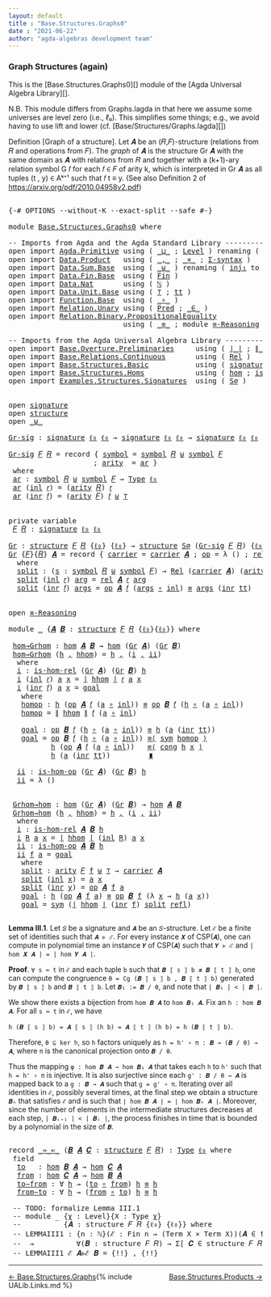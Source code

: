 ```yaml
---
layout: default
title : "Base.Structures.Graphs0"
date : "2021-06-22"
author: "agda-algebras development team"
---
```


### <a id="graph-structures-again">Graph Structures (again)</a>

This is the [Base.Structures.Graphs0][] module of the [Agda Universal Algebra Library][].

N.B. This module differs from Graphs.lagda in that here we assume some universes are level zero (i.e., ℓ₀). This simplifies some things; e.g., we avoid having to use lift and lower (cf. [Base/Structures/Graphs.lagda][])

Definition [Graph of a structure]. Let 𝑨 be an (𝑅,𝐹)-structure (relations from 𝑅 and operations from 𝐹).
The *graph* of 𝑨 is the structure Gr 𝑨 with the same domain as 𝑨 with relations from 𝑅 and together with a (k+1)-ary relation symbol G 𝑓 for each 𝑓 ∈ 𝐹 of arity k, which is interpreted in Gr 𝑨 as all tuples (t , y) ∈ Aᵏ⁺¹ such that 𝑓 t ≡ y. (See also Definition 2 of https://arxiv.org/pdf/2010.04958v2.pdf)


<pre class="Agda">

<a id="926" class="Symbol">{-#</a> <a id="930" class="Keyword">OPTIONS</a> <a id="938" class="Pragma">--without-K</a> <a id="950" class="Pragma">--exact-split</a> <a id="964" class="Pragma">--safe</a> <a id="971" class="Symbol">#-}</a>

<a id="976" class="Keyword">module</a> <a id="983" href="Base.Structures.Graphs0.html" class="Module">Base.Structures.Graphs0</a> <a id="1007" class="Keyword">where</a>

<a id="1014" class="Comment">-- Imports from Agda and the Agda Standard Library -------------------------------------------</a>
<a id="1109" class="Keyword">open</a> <a id="1114" class="Keyword">import</a> <a id="1121" href="Agda.Primitive.html" class="Module">Agda.Primitive</a> <a id="1136" class="Keyword">using</a> <a id="1142" class="Symbol">(</a> <a id="1144" href="Agda.Primitive.html#810" class="Primitive Operator">_⊔_</a> <a id="1148" class="Symbol">;</a> <a id="1150" href="Agda.Primitive.html#597" class="Postulate">Level</a> <a id="1156" class="Symbol">)</a> <a id="1158" class="Keyword">renaming</a> <a id="1167" class="Symbol">(</a> <a id="1169" href="Agda.Primitive.html#326" class="Primitive">Set</a> <a id="1173" class="Symbol">to</a> <a id="1176" class="Primitive">Type</a> <a id="1181" class="Symbol">;</a> <a id="1183" href="Agda.Primitive.html#764" class="Primitive">lzero</a> <a id="1189" class="Symbol">to</a> <a id="1192" class="Primitive">ℓ₀</a> <a id="1195" class="Symbol">)</a>
<a id="1197" class="Keyword">open</a> <a id="1202" class="Keyword">import</a> <a id="1209" href="Data.Product.html" class="Module">Data.Product</a>   <a id="1224" class="Keyword">using</a> <a id="1230" class="Symbol">(</a> <a id="1232" href="Agda.Builtin.Sigma.html#236" class="InductiveConstructor Operator">_,_</a> <a id="1236" class="Symbol">;</a> <a id="1238" href="Data.Product.html#1167" class="Function Operator">_×_</a> <a id="1242" class="Symbol">;</a> <a id="1244" href="Data.Product.html#916" class="Function">Σ-syntax</a> <a id="1253" class="Symbol">)</a>
<a id="1255" class="Keyword">open</a> <a id="1260" class="Keyword">import</a> <a id="1267" href="Data.Sum.Base.html" class="Module">Data.Sum.Base</a>  <a id="1282" class="Keyword">using</a> <a id="1288" class="Symbol">(</a> <a id="1290" href="Data.Sum.Base.html#734" class="Datatype Operator">_⊎_</a> <a id="1294" class="Symbol">)</a> <a id="1296" class="Keyword">renaming</a> <a id="1305" class="Symbol">(</a> <a id="1307" href="Data.Sum.Base.html#784" class="InductiveConstructor">inj₁</a> <a id="1312" class="Symbol">to</a> <a id="1315" class="InductiveConstructor">inl</a> <a id="1319" class="Symbol">;</a> <a id="1321" href="Data.Sum.Base.html#809" class="InductiveConstructor">inj₂</a> <a id="1326" class="Symbol">to</a> <a id="1329" class="InductiveConstructor">inr</a> <a id="1333" class="Symbol">)</a>
<a id="1335" class="Keyword">open</a> <a id="1340" class="Keyword">import</a> <a id="1347" href="Data.Fin.Base.html" class="Module">Data.Fin.Base</a>  <a id="1362" class="Keyword">using</a> <a id="1368" class="Symbol">(</a> <a id="1370" href="Data.Fin.Base.html#1126" class="Datatype">Fin</a> <a id="1374" class="Symbol">)</a>
<a id="1376" class="Keyword">open</a> <a id="1381" class="Keyword">import</a> <a id="1388" href="Data.Nat.html" class="Module">Data.Nat</a>       <a id="1403" class="Keyword">using</a> <a id="1409" class="Symbol">(</a> <a id="1411" href="Agda.Builtin.Nat.html#192" class="Datatype">ℕ</a> <a id="1413" class="Symbol">)</a>
<a id="1415" class="Keyword">open</a> <a id="1420" class="Keyword">import</a> <a id="1427" href="Data.Unit.Base.html" class="Module">Data.Unit.Base</a> <a id="1442" class="Keyword">using</a> <a id="1448" class="Symbol">(</a> <a id="1450" href="Agda.Builtin.Unit.html#164" class="Record">⊤</a> <a id="1452" class="Symbol">;</a> <a id="1454" href="Agda.Builtin.Unit.html#201" class="InductiveConstructor">tt</a> <a id="1457" class="Symbol">)</a>
<a id="1459" class="Keyword">open</a> <a id="1464" class="Keyword">import</a> <a id="1471" href="Function.Base.html" class="Module">Function.Base</a>  <a id="1486" class="Keyword">using</a> <a id="1492" class="Symbol">(</a> <a id="1494" href="Function.Base.html#1031" class="Function Operator">_∘_</a> <a id="1498" class="Symbol">)</a>
<a id="1500" class="Keyword">open</a> <a id="1505" class="Keyword">import</a> <a id="1512" href="Relation.Unary.html" class="Module">Relation.Unary</a> <a id="1527" class="Keyword">using</a> <a id="1533" class="Symbol">(</a> <a id="1535" href="Relation.Unary.html#1101" class="Function">Pred</a> <a id="1540" class="Symbol">;</a> <a id="1542" href="Relation.Unary.html#1523" class="Function Operator">_∈_</a> <a id="1546" class="Symbol">)</a>
<a id="1548" class="Keyword">open</a> <a id="1553" class="Keyword">import</a> <a id="1560" href="Relation.Binary.PropositionalEquality.html" class="Module">Relation.Binary.PropositionalEquality</a>
                           <a id="1625" class="Keyword">using</a> <a id="1631" class="Symbol">(</a> <a id="1633" href="Agda.Builtin.Equality.html#151" class="Datatype Operator">_≡_</a> <a id="1637" class="Symbol">;</a> <a id="1639" class="Keyword">module</a> <a id="1646" href="Relation.Binary.PropositionalEquality.Core.html#2708" class="Module">≡-Reasoning</a> <a id="1658" class="Symbol">;</a> <a id="1660" href="Relation.Binary.PropositionalEquality.Core.html#1130" class="Function">cong</a> <a id="1665" class="Symbol">;</a> <a id="1667" href="Relation.Binary.PropositionalEquality.Core.html#1684" class="Function">sym</a> <a id="1671" class="Symbol">;</a> <a id="1673" href="Agda.Builtin.Equality.html#208" class="InductiveConstructor">refl</a> <a id="1678" class="Symbol">)</a>

<a id="1681" class="Comment">-- Imports from the Agda Universal Algebra Library ---------------------------------------------</a>
<a id="1778" class="Keyword">open</a> <a id="1783" class="Keyword">import</a> <a id="1790" href="Base.Overture.Preliminaries.html" class="Module">Base.Overture.Preliminaries</a>     <a id="1822" class="Keyword">using</a> <a id="1828" class="Symbol">(</a> <a id="1830" href="Base.Overture.Preliminaries.html#4402" class="Function Operator">∣_∣</a> <a id="1834" class="Symbol">;</a> <a id="1836" href="Base.Overture.Preliminaries.html#4440" class="Function Operator">∥_∥</a> <a id="1840" class="Symbol">)</a>
<a id="1842" class="Keyword">open</a> <a id="1847" class="Keyword">import</a> <a id="1854" href="Base.Relations.Continuous.html" class="Module">Base.Relations.Continuous</a>       <a id="1886" class="Keyword">using</a> <a id="1892" class="Symbol">(</a> <a id="1894" href="Base.Relations.Continuous.html#3942" class="Function">Rel</a> <a id="1898" class="Symbol">)</a>
<a id="1900" class="Keyword">open</a> <a id="1905" class="Keyword">import</a> <a id="1912" href="Base.Structures.Basic.html" class="Module">Base.Structures.Basic</a>           <a id="1944" class="Keyword">using</a> <a id="1950" class="Symbol">(</a> <a id="1952" href="Base.Structures.Basic.html#1264" class="Record">signature</a> <a id="1962" class="Symbol">;</a> <a id="1964" href="Base.Structures.Basic.html#1598" class="Record">structure</a> <a id="1974" class="Symbol">)</a>
<a id="1976" class="Keyword">open</a> <a id="1981" class="Keyword">import</a> <a id="1988" href="Base.Structures.Homs.html" class="Module">Base.Structures.Homs</a>            <a id="2020" class="Keyword">using</a> <a id="2026" class="Symbol">(</a> <a id="2028" href="Base.Structures.Homs.html#2869" class="Function">hom</a> <a id="2032" class="Symbol">;</a> <a id="2034" href="Base.Structures.Homs.html#2453" class="Function">is-hom-rel</a> <a id="2045" class="Symbol">;</a> <a id="2047" href="Base.Structures.Homs.html#2672" class="Function">is-hom-op</a> <a id="2057" class="Symbol">)</a>
<a id="2059" class="Keyword">open</a> <a id="2064" class="Keyword">import</a> <a id="2071" href="Examples.Structures.Signatures.html" class="Module">Examples.Structures.Signatures</a>  <a id="2103" class="Keyword">using</a> <a id="2109" class="Symbol">(</a> <a id="2111" href="Examples.Structures.Signatures.html#710" class="Function">S∅</a> <a id="2114" class="Symbol">)</a>


<a id="2118" class="Keyword">open</a> <a id="2123" href="Base.Structures.Basic.html#1264" class="Module">signature</a>
<a id="2133" class="Keyword">open</a> <a id="2138" href="Base.Structures.Basic.html#1598" class="Module">structure</a>
<a id="2148" class="Keyword">open</a> <a id="2153" href="Data.Sum.Base.html#734" class="Module Operator">_⊎_</a>

<a id="Gr-sig"></a><a id="2158" href="Base.Structures.Graphs0.html#2158" class="Function">Gr-sig</a> <a id="2165" class="Symbol">:</a> <a id="2167" href="Base.Structures.Basic.html#1264" class="Record">signature</a> <a id="2177" href="Base.Structures.Graphs0.html#1192" class="Primitive">ℓ₀</a> <a id="2180" href="Base.Structures.Graphs0.html#1192" class="Primitive">ℓ₀</a> <a id="2183" class="Symbol">→</a> <a id="2185" href="Base.Structures.Basic.html#1264" class="Record">signature</a> <a id="2195" href="Base.Structures.Graphs0.html#1192" class="Primitive">ℓ₀</a> <a id="2198" href="Base.Structures.Graphs0.html#1192" class="Primitive">ℓ₀</a> <a id="2201" class="Symbol">→</a> <a id="2203" href="Base.Structures.Basic.html#1264" class="Record">signature</a> <a id="2213" href="Base.Structures.Graphs0.html#1192" class="Primitive">ℓ₀</a> <a id="2216" href="Base.Structures.Graphs0.html#1192" class="Primitive">ℓ₀</a>

<a id="2220" href="Base.Structures.Graphs0.html#2158" class="Function">Gr-sig</a> <a id="2227" href="Base.Structures.Graphs0.html#2227" class="Bound">𝐹</a> <a id="2229" href="Base.Structures.Graphs0.html#2229" class="Bound">𝑅</a> <a id="2231" class="Symbol">=</a> <a id="2233" class="Keyword">record</a> <a id="2240" class="Symbol">{</a> <a id="2242" href="Base.Structures.Basic.html#1325" class="Field">symbol</a> <a id="2249" class="Symbol">=</a> <a id="2251" href="Base.Structures.Basic.html#1325" class="Field">symbol</a> <a id="2258" href="Base.Structures.Graphs0.html#2229" class="Bound">𝑅</a> <a id="2260" href="Data.Sum.Base.html#734" class="Datatype Operator">⊎</a> <a id="2262" href="Base.Structures.Basic.html#1325" class="Field">symbol</a> <a id="2269" href="Base.Structures.Graphs0.html#2227" class="Bound">𝐹</a>
                    <a id="2291" class="Symbol">;</a> <a id="2293" href="Base.Structures.Basic.html#1343" class="Field">arity</a>  <a id="2300" class="Symbol">=</a> <a id="2302" href="Base.Structures.Graphs0.html#2315" class="Function">ar</a> <a id="2305" class="Symbol">}</a>
 <a id="2308" class="Keyword">where</a>
 <a id="2315" href="Base.Structures.Graphs0.html#2315" class="Function">ar</a> <a id="2318" class="Symbol">:</a> <a id="2320" href="Base.Structures.Basic.html#1325" class="Field">symbol</a> <a id="2327" href="Base.Structures.Graphs0.html#2229" class="Bound">𝑅</a> <a id="2329" href="Data.Sum.Base.html#734" class="Datatype Operator">⊎</a> <a id="2331" href="Base.Structures.Basic.html#1325" class="Field">symbol</a> <a id="2338" href="Base.Structures.Graphs0.html#2227" class="Bound">𝐹</a> <a id="2340" class="Symbol">→</a> <a id="2342" href="Base.Structures.Graphs0.html#1176" class="Primitive">Type</a> <a id="2347" href="Base.Structures.Graphs0.html#1192" class="Primitive">ℓ₀</a>
 <a id="2351" href="Base.Structures.Graphs0.html#2315" class="Function">ar</a> <a id="2354" class="Symbol">(</a><a id="2355" href="Base.Structures.Graphs0.html#1315" class="InductiveConstructor">inl</a> <a id="2359" href="Base.Structures.Graphs0.html#2359" class="Bound">𝑟</a><a id="2360" class="Symbol">)</a> <a id="2362" class="Symbol">=</a> <a id="2364" class="Symbol">(</a><a id="2365" href="Base.Structures.Basic.html#1343" class="Field">arity</a> <a id="2371" href="Base.Structures.Graphs0.html#2229" class="Bound">𝑅</a><a id="2372" class="Symbol">)</a> <a id="2374" href="Base.Structures.Graphs0.html#2359" class="Bound">𝑟</a>
 <a id="2377" href="Base.Structures.Graphs0.html#2315" class="Function">ar</a> <a id="2380" class="Symbol">(</a><a id="2381" href="Base.Structures.Graphs0.html#1329" class="InductiveConstructor">inr</a> <a id="2385" href="Base.Structures.Graphs0.html#2385" class="Bound">𝑓</a><a id="2386" class="Symbol">)</a> <a id="2388" class="Symbol">=</a> <a id="2390" class="Symbol">(</a><a id="2391" href="Base.Structures.Basic.html#1343" class="Field">arity</a> <a id="2397" href="Base.Structures.Graphs0.html#2227" class="Bound">𝐹</a><a id="2398" class="Symbol">)</a> <a id="2400" href="Base.Structures.Graphs0.html#2385" class="Bound">𝑓</a> <a id="2402" href="Data.Sum.Base.html#734" class="Datatype Operator">⊎</a> <a id="2404" href="Agda.Builtin.Unit.html#164" class="Record">⊤</a>


<a id="2408" class="Keyword">private</a> <a id="2416" class="Keyword">variable</a>
 <a id="2426" href="Base.Structures.Graphs0.html#2426" class="Generalizable">𝐹</a> <a id="2428" href="Base.Structures.Graphs0.html#2428" class="Generalizable">𝑅</a> <a id="2430" class="Symbol">:</a> <a id="2432" href="Base.Structures.Basic.html#1264" class="Record">signature</a> <a id="2442" href="Base.Structures.Graphs0.html#1192" class="Primitive">ℓ₀</a> <a id="2445" href="Base.Structures.Graphs0.html#1192" class="Primitive">ℓ₀</a>

<a id="Gr"></a><a id="2449" href="Base.Structures.Graphs0.html#2449" class="Function">Gr</a> <a id="2452" class="Symbol">:</a> <a id="2454" href="Base.Structures.Basic.html#1598" class="Record">structure</a> <a id="2464" href="Base.Structures.Graphs0.html#2426" class="Generalizable">𝐹</a> <a id="2466" href="Base.Structures.Graphs0.html#2428" class="Generalizable">𝑅</a> <a id="2468" class="Symbol">{</a><a id="2469" href="Base.Structures.Graphs0.html#1192" class="Primitive">ℓ₀</a><a id="2471" class="Symbol">}</a> <a id="2473" class="Symbol">{</a><a id="2474" href="Base.Structures.Graphs0.html#1192" class="Primitive">ℓ₀</a><a id="2476" class="Symbol">}</a> <a id="2478" class="Symbol">→</a> <a id="2480" href="Base.Structures.Basic.html#1598" class="Record">structure</a> <a id="2490" href="Examples.Structures.Signatures.html#710" class="Function">S∅</a> <a id="2493" class="Symbol">(</a><a id="2494" href="Base.Structures.Graphs0.html#2158" class="Function">Gr-sig</a> <a id="2501" href="Base.Structures.Graphs0.html#2426" class="Generalizable">𝐹</a> <a id="2503" href="Base.Structures.Graphs0.html#2428" class="Generalizable">𝑅</a><a id="2504" class="Symbol">)</a> <a id="2506" class="Symbol">{</a><a id="2507" href="Base.Structures.Graphs0.html#1192" class="Primitive">ℓ₀</a><a id="2509" class="Symbol">}</a> <a id="2511" class="Symbol">{</a><a id="2512" href="Base.Structures.Graphs0.html#1192" class="Primitive">ℓ₀</a><a id="2514" class="Symbol">}</a>
<a id="2516" href="Base.Structures.Graphs0.html#2449" class="Function">Gr</a> <a id="2519" class="Symbol">{</a><a id="2520" href="Base.Structures.Graphs0.html#2520" class="Bound">𝐹</a><a id="2521" class="Symbol">}{</a><a id="2523" href="Base.Structures.Graphs0.html#2523" class="Bound">𝑅</a><a id="2524" class="Symbol">}</a> <a id="2526" href="Base.Structures.Graphs0.html#2526" class="Bound">𝑨</a> <a id="2528" class="Symbol">=</a> <a id="2530" class="Keyword">record</a> <a id="2537" class="Symbol">{</a> <a id="2539" href="Base.Structures.Basic.html#1750" class="Field">carrier</a> <a id="2547" class="Symbol">=</a> <a id="2549" href="Base.Structures.Basic.html#1750" class="Field">carrier</a> <a id="2557" href="Base.Structures.Graphs0.html#2526" class="Bound">𝑨</a> <a id="2559" class="Symbol">;</a> <a id="2561" href="Base.Structures.Basic.html#1769" class="Field">op</a> <a id="2564" class="Symbol">=</a> <a id="2566" class="Symbol">λ</a> <a id="2568" class="Symbol">()</a> <a id="2571" class="Symbol">;</a> <a id="2573" href="Base.Structures.Basic.html#1853" class="Field">rel</a> <a id="2577" class="Symbol">=</a> <a id="2579" href="Base.Structures.Graphs0.html#2597" class="Function">split</a> <a id="2585" class="Symbol">}</a>
  <a id="2589" class="Keyword">where</a>
  <a id="2597" href="Base.Structures.Graphs0.html#2597" class="Function">split</a> <a id="2603" class="Symbol">:</a> <a id="2605" class="Symbol">(</a><a id="2606" href="Base.Structures.Graphs0.html#2606" class="Bound">s</a> <a id="2608" class="Symbol">:</a> <a id="2610" href="Base.Structures.Basic.html#1325" class="Field">symbol</a> <a id="2617" href="Base.Structures.Graphs0.html#2523" class="Bound">𝑅</a> <a id="2619" href="Data.Sum.Base.html#734" class="Datatype Operator">⊎</a> <a id="2621" href="Base.Structures.Basic.html#1325" class="Field">symbol</a> <a id="2628" href="Base.Structures.Graphs0.html#2520" class="Bound">𝐹</a><a id="2629" class="Symbol">)</a> <a id="2631" class="Symbol">→</a> <a id="2633" href="Base.Relations.Continuous.html#3942" class="Function">Rel</a> <a id="2637" class="Symbol">(</a><a id="2638" href="Base.Structures.Basic.html#1750" class="Field">carrier</a> <a id="2646" href="Base.Structures.Graphs0.html#2526" class="Bound">𝑨</a><a id="2647" class="Symbol">)</a> <a id="2649" class="Symbol">(</a><a id="2650" href="Base.Structures.Basic.html#1343" class="Field">arity</a> <a id="2656" class="Symbol">(</a><a id="2657" href="Base.Structures.Graphs0.html#2158" class="Function">Gr-sig</a> <a id="2664" href="Base.Structures.Graphs0.html#2520" class="Bound">𝐹</a> <a id="2666" href="Base.Structures.Graphs0.html#2523" class="Bound">𝑅</a><a id="2667" class="Symbol">)</a> <a id="2669" href="Base.Structures.Graphs0.html#2606" class="Bound">s</a><a id="2670" class="Symbol">)</a> <a id="2672" class="Symbol">{</a><a id="2673" href="Base.Structures.Graphs0.html#1192" class="Primitive">ℓ₀</a><a id="2675" class="Symbol">}</a>
  <a id="2679" href="Base.Structures.Graphs0.html#2597" class="Function">split</a> <a id="2685" class="Symbol">(</a><a id="2686" href="Base.Structures.Graphs0.html#1315" class="InductiveConstructor">inl</a> <a id="2690" href="Base.Structures.Graphs0.html#2690" class="Bound">𝑟</a><a id="2691" class="Symbol">)</a> <a id="2693" href="Base.Structures.Graphs0.html#2693" class="Bound">arg</a> <a id="2697" class="Symbol">=</a> <a id="2699" href="Base.Structures.Basic.html#1853" class="Field">rel</a> <a id="2703" href="Base.Structures.Graphs0.html#2526" class="Bound">𝑨</a> <a id="2705" href="Base.Structures.Graphs0.html#2690" class="Bound">𝑟</a> <a id="2707" href="Base.Structures.Graphs0.html#2693" class="Bound">arg</a>
  <a id="2713" href="Base.Structures.Graphs0.html#2597" class="Function">split</a> <a id="2719" class="Symbol">(</a><a id="2720" href="Base.Structures.Graphs0.html#1329" class="InductiveConstructor">inr</a> <a id="2724" href="Base.Structures.Graphs0.html#2724" class="Bound">𝑓</a><a id="2725" class="Symbol">)</a> <a id="2727" href="Base.Structures.Graphs0.html#2727" class="Bound">args</a> <a id="2732" class="Symbol">=</a> <a id="2734" href="Base.Structures.Basic.html#1769" class="Field">op</a> <a id="2737" href="Base.Structures.Graphs0.html#2526" class="Bound">𝑨</a> <a id="2739" href="Base.Structures.Graphs0.html#2724" class="Bound">𝑓</a> <a id="2741" class="Symbol">(</a><a id="2742" href="Base.Structures.Graphs0.html#2727" class="Bound">args</a> <a id="2747" href="Function.Base.html#1031" class="Function Operator">∘</a> <a id="2749" href="Base.Structures.Graphs0.html#1315" class="InductiveConstructor">inl</a><a id="2752" class="Symbol">)</a> <a id="2754" href="Agda.Builtin.Equality.html#151" class="Datatype Operator">≡</a> <a id="2756" href="Base.Structures.Graphs0.html#2727" class="Bound">args</a> <a id="2761" class="Symbol">(</a><a id="2762" href="Base.Structures.Graphs0.html#1329" class="InductiveConstructor">inr</a> <a id="2766" href="Agda.Builtin.Unit.html#201" class="InductiveConstructor">tt</a><a id="2768" class="Symbol">)</a>


<a id="2772" class="Keyword">open</a> <a id="2777" href="Relation.Binary.PropositionalEquality.Core.html#2708" class="Module">≡-Reasoning</a>

<a id="2790" class="Keyword">module</a> <a id="2797" href="Base.Structures.Graphs0.html#2797" class="Module">_</a> <a id="2799" class="Symbol">{</a><a id="2800" href="Base.Structures.Graphs0.html#2800" class="Bound">𝑨</a> <a id="2802" href="Base.Structures.Graphs0.html#2802" class="Bound">𝑩</a> <a id="2804" class="Symbol">:</a> <a id="2806" href="Base.Structures.Basic.html#1598" class="Record">structure</a> <a id="2816" href="Base.Structures.Graphs0.html#2426" class="Generalizable">𝐹</a> <a id="2818" href="Base.Structures.Graphs0.html#2428" class="Generalizable">𝑅</a> <a id="2820" class="Symbol">{</a><a id="2821" href="Base.Structures.Graphs0.html#1192" class="Primitive">ℓ₀</a><a id="2823" class="Symbol">}{</a><a id="2825" href="Base.Structures.Graphs0.html#1192" class="Primitive">ℓ₀</a><a id="2827" class="Symbol">}}</a> <a id="2830" class="Keyword">where</a>

 <a id="2838" href="Base.Structures.Graphs0.html#2838" class="Function">hom→Grhom</a> <a id="2848" class="Symbol">:</a> <a id="2850" href="Base.Structures.Homs.html#2869" class="Function">hom</a> <a id="2854" href="Base.Structures.Graphs0.html#2800" class="Bound">𝑨</a> <a id="2856" href="Base.Structures.Graphs0.html#2802" class="Bound">𝑩</a> <a id="2858" class="Symbol">→</a> <a id="2860" href="Base.Structures.Homs.html#2869" class="Function">hom</a> <a id="2864" class="Symbol">(</a><a id="2865" href="Base.Structures.Graphs0.html#2449" class="Function">Gr</a> <a id="2868" href="Base.Structures.Graphs0.html#2800" class="Bound">𝑨</a><a id="2869" class="Symbol">)</a> <a id="2871" class="Symbol">(</a><a id="2872" href="Base.Structures.Graphs0.html#2449" class="Function">Gr</a> <a id="2875" href="Base.Structures.Graphs0.html#2802" class="Bound">𝑩</a><a id="2876" class="Symbol">)</a>
 <a id="2879" href="Base.Structures.Graphs0.html#2838" class="Function">hom→Grhom</a> <a id="2889" class="Symbol">(</a><a id="2890" href="Base.Structures.Graphs0.html#2890" class="Bound">h</a> <a id="2892" href="Agda.Builtin.Sigma.html#236" class="InductiveConstructor Operator">,</a> <a id="2894" href="Base.Structures.Graphs0.html#2894" class="Bound">hhom</a><a id="2898" class="Symbol">)</a> <a id="2900" class="Symbol">=</a> <a id="2902" href="Base.Structures.Graphs0.html#2890" class="Bound">h</a> <a id="2904" href="Agda.Builtin.Sigma.html#236" class="InductiveConstructor Operator">,</a> <a id="2906" class="Symbol">(</a><a id="2907" href="Base.Structures.Graphs0.html#2925" class="Function">i</a> <a id="2909" href="Agda.Builtin.Sigma.html#236" class="InductiveConstructor Operator">,</a> <a id="2911" href="Base.Structures.Graphs0.html#3294" class="Function">ii</a><a id="2913" class="Symbol">)</a>
  <a id="2917" class="Keyword">where</a>
  <a id="2925" href="Base.Structures.Graphs0.html#2925" class="Function">i</a> <a id="2927" class="Symbol">:</a> <a id="2929" href="Base.Structures.Homs.html#2453" class="Function">is-hom-rel</a> <a id="2940" class="Symbol">(</a><a id="2941" href="Base.Structures.Graphs0.html#2449" class="Function">Gr</a> <a id="2944" href="Base.Structures.Graphs0.html#2800" class="Bound">𝑨</a><a id="2945" class="Symbol">)</a> <a id="2947" class="Symbol">(</a><a id="2948" href="Base.Structures.Graphs0.html#2449" class="Function">Gr</a> <a id="2951" href="Base.Structures.Graphs0.html#2802" class="Bound">𝑩</a><a id="2952" class="Symbol">)</a> <a id="2954" href="Base.Structures.Graphs0.html#2890" class="Bound">h</a>
  <a id="2958" href="Base.Structures.Graphs0.html#2925" class="Function">i</a> <a id="2960" class="Symbol">(</a><a id="2961" href="Base.Structures.Graphs0.html#1315" class="InductiveConstructor">inl</a> <a id="2965" href="Base.Structures.Graphs0.html#2965" class="Bound">𝑟</a><a id="2966" class="Symbol">)</a> <a id="2968" href="Base.Structures.Graphs0.html#2968" class="Bound">a</a> <a id="2970" href="Base.Structures.Graphs0.html#2970" class="Bound">x</a> <a id="2972" class="Symbol">=</a> <a id="2974" href="Base.Overture.Preliminaries.html#4402" class="Function Operator">∣</a> <a id="2976" href="Base.Structures.Graphs0.html#2894" class="Bound">hhom</a> <a id="2981" href="Base.Overture.Preliminaries.html#4402" class="Function Operator">∣</a> <a id="2983" href="Base.Structures.Graphs0.html#2965" class="Bound">𝑟</a> <a id="2985" href="Base.Structures.Graphs0.html#2968" class="Bound">a</a> <a id="2987" href="Base.Structures.Graphs0.html#2970" class="Bound">x</a>
  <a id="2991" href="Base.Structures.Graphs0.html#2925" class="Function">i</a> <a id="2993" class="Symbol">(</a><a id="2994" href="Base.Structures.Graphs0.html#1329" class="InductiveConstructor">inr</a> <a id="2998" href="Base.Structures.Graphs0.html#2998" class="Bound">𝑓</a><a id="2999" class="Symbol">)</a> <a id="3001" href="Base.Structures.Graphs0.html#3001" class="Bound">a</a> <a id="3003" href="Base.Structures.Graphs0.html#3003" class="Bound">x</a> <a id="3005" class="Symbol">=</a> <a id="3007" href="Base.Structures.Graphs0.html#3114" class="Function">goal</a>
   <a id="3015" class="Keyword">where</a>
   <a id="3024" href="Base.Structures.Graphs0.html#3024" class="Function">homop</a> <a id="3030" class="Symbol">:</a> <a id="3032" href="Base.Structures.Graphs0.html#2890" class="Bound">h</a> <a id="3034" class="Symbol">(</a><a id="3035" href="Base.Structures.Basic.html#1769" class="Field">op</a> <a id="3038" href="Base.Structures.Graphs0.html#2800" class="Bound">𝑨</a> <a id="3040" href="Base.Structures.Graphs0.html#2998" class="Bound">𝑓</a> <a id="3042" class="Symbol">(</a><a id="3043" href="Base.Structures.Graphs0.html#3001" class="Bound">a</a> <a id="3045" href="Function.Base.html#1031" class="Function Operator">∘</a> <a id="3047" href="Base.Structures.Graphs0.html#1315" class="InductiveConstructor">inl</a><a id="3050" class="Symbol">))</a> <a id="3053" href="Agda.Builtin.Equality.html#151" class="Datatype Operator">≡</a> <a id="3055" href="Base.Structures.Basic.html#1769" class="Field">op</a> <a id="3058" href="Base.Structures.Graphs0.html#2802" class="Bound">𝑩</a> <a id="3060" href="Base.Structures.Graphs0.html#2998" class="Bound">𝑓</a> <a id="3062" class="Symbol">(</a><a id="3063" href="Base.Structures.Graphs0.html#2890" class="Bound">h</a> <a id="3065" href="Function.Base.html#1031" class="Function Operator">∘</a> <a id="3067" class="Symbol">(</a><a id="3068" href="Base.Structures.Graphs0.html#3001" class="Bound">a</a> <a id="3070" href="Function.Base.html#1031" class="Function Operator">∘</a> <a id="3072" href="Base.Structures.Graphs0.html#1315" class="InductiveConstructor">inl</a><a id="3075" class="Symbol">))</a>
   <a id="3081" href="Base.Structures.Graphs0.html#3024" class="Function">homop</a> <a id="3087" class="Symbol">=</a> <a id="3089" href="Base.Overture.Preliminaries.html#4440" class="Function Operator">∥</a> <a id="3091" href="Base.Structures.Graphs0.html#2894" class="Bound">hhom</a> <a id="3096" href="Base.Overture.Preliminaries.html#4440" class="Function Operator">∥</a> <a id="3098" href="Base.Structures.Graphs0.html#2998" class="Bound">𝑓</a> <a id="3100" class="Symbol">(</a><a id="3101" href="Base.Structures.Graphs0.html#3001" class="Bound">a</a> <a id="3103" href="Function.Base.html#1031" class="Function Operator">∘</a> <a id="3105" href="Base.Structures.Graphs0.html#1315" class="InductiveConstructor">inl</a><a id="3108" class="Symbol">)</a>

   <a id="3114" href="Base.Structures.Graphs0.html#3114" class="Function">goal</a> <a id="3119" class="Symbol">:</a> <a id="3121" href="Base.Structures.Basic.html#1769" class="Field">op</a> <a id="3124" href="Base.Structures.Graphs0.html#2802" class="Bound">𝑩</a> <a id="3126" href="Base.Structures.Graphs0.html#2998" class="Bound">𝑓</a> <a id="3128" class="Symbol">(</a><a id="3129" href="Base.Structures.Graphs0.html#2890" class="Bound">h</a> <a id="3131" href="Function.Base.html#1031" class="Function Operator">∘</a> <a id="3133" class="Symbol">(</a><a id="3134" href="Base.Structures.Graphs0.html#3001" class="Bound">a</a> <a id="3136" href="Function.Base.html#1031" class="Function Operator">∘</a> <a id="3138" href="Base.Structures.Graphs0.html#1315" class="InductiveConstructor">inl</a><a id="3141" class="Symbol">))</a> <a id="3144" href="Agda.Builtin.Equality.html#151" class="Datatype Operator">≡</a> <a id="3146" href="Base.Structures.Graphs0.html#2890" class="Bound">h</a> <a id="3148" class="Symbol">(</a><a id="3149" href="Base.Structures.Graphs0.html#3001" class="Bound">a</a> <a id="3151" class="Symbol">(</a><a id="3152" href="Base.Structures.Graphs0.html#1329" class="InductiveConstructor">inr</a> <a id="3156" href="Agda.Builtin.Unit.html#201" class="InductiveConstructor">tt</a><a id="3158" class="Symbol">))</a>
   <a id="3164" href="Base.Structures.Graphs0.html#3114" class="Function">goal</a> <a id="3169" class="Symbol">=</a> <a id="3171" href="Base.Structures.Basic.html#1769" class="Field">op</a> <a id="3174" href="Base.Structures.Graphs0.html#2802" class="Bound">𝑩</a> <a id="3176" href="Base.Structures.Graphs0.html#2998" class="Bound">𝑓</a> <a id="3178" class="Symbol">(</a><a id="3179" href="Base.Structures.Graphs0.html#2890" class="Bound">h</a> <a id="3181" href="Function.Base.html#1031" class="Function Operator">∘</a> <a id="3183" class="Symbol">(</a><a id="3184" href="Base.Structures.Graphs0.html#3001" class="Bound">a</a> <a id="3186" href="Function.Base.html#1031" class="Function Operator">∘</a> <a id="3188" href="Base.Structures.Graphs0.html#1315" class="InductiveConstructor">inl</a><a id="3191" class="Symbol">))</a> <a id="3194" href="Relation.Binary.PropositionalEquality.Core.html#2923" class="Function">≡⟨</a> <a id="3197" href="Relation.Binary.PropositionalEquality.Core.html#1684" class="Function">sym</a> <a id="3201" href="Base.Structures.Graphs0.html#3024" class="Function">homop</a> <a id="3207" href="Relation.Binary.PropositionalEquality.Core.html#2923" class="Function">⟩</a>
          <a id="3219" href="Base.Structures.Graphs0.html#2890" class="Bound">h</a> <a id="3221" class="Symbol">(</a><a id="3222" href="Base.Structures.Basic.html#1769" class="Field">op</a> <a id="3225" href="Base.Structures.Graphs0.html#2800" class="Bound">𝑨</a> <a id="3227" href="Base.Structures.Graphs0.html#2998" class="Bound">𝑓</a> <a id="3229" class="Symbol">(</a><a id="3230" href="Base.Structures.Graphs0.html#3001" class="Bound">a</a> <a id="3232" href="Function.Base.html#1031" class="Function Operator">∘</a> <a id="3234" href="Base.Structures.Graphs0.html#1315" class="InductiveConstructor">inl</a><a id="3237" class="Symbol">))</a>   <a id="3242" href="Relation.Binary.PropositionalEquality.Core.html#2923" class="Function">≡⟨</a> <a id="3245" href="Relation.Binary.PropositionalEquality.Core.html#1130" class="Function">cong</a> <a id="3250" href="Base.Structures.Graphs0.html#2890" class="Bound">h</a> <a id="3252" href="Base.Structures.Graphs0.html#3003" class="Bound">x</a> <a id="3254" href="Relation.Binary.PropositionalEquality.Core.html#2923" class="Function">⟩</a>
          <a id="3266" href="Base.Structures.Graphs0.html#2890" class="Bound">h</a> <a id="3268" class="Symbol">(</a><a id="3269" href="Base.Structures.Graphs0.html#3001" class="Bound">a</a> <a id="3271" class="Symbol">(</a><a id="3272" href="Base.Structures.Graphs0.html#1329" class="InductiveConstructor">inr</a> <a id="3276" href="Agda.Builtin.Unit.html#201" class="InductiveConstructor">tt</a><a id="3278" class="Symbol">))</a>         <a id="3289" href="Relation.Binary.PropositionalEquality.Core.html#3105" class="Function Operator">∎</a>

  <a id="3294" href="Base.Structures.Graphs0.html#3294" class="Function">ii</a> <a id="3297" class="Symbol">:</a> <a id="3299" href="Base.Structures.Homs.html#2672" class="Function">is-hom-op</a> <a id="3309" class="Symbol">(</a><a id="3310" href="Base.Structures.Graphs0.html#2449" class="Function">Gr</a> <a id="3313" href="Base.Structures.Graphs0.html#2800" class="Bound">𝑨</a><a id="3314" class="Symbol">)</a> <a id="3316" class="Symbol">(</a><a id="3317" href="Base.Structures.Graphs0.html#2449" class="Function">Gr</a> <a id="3320" href="Base.Structures.Graphs0.html#2802" class="Bound">𝑩</a><a id="3321" class="Symbol">)</a> <a id="3323" href="Base.Structures.Graphs0.html#2890" class="Bound">h</a>
  <a id="3327" href="Base.Structures.Graphs0.html#3294" class="Function">ii</a> <a id="3330" class="Symbol">=</a> <a id="3332" class="Symbol">λ</a> <a id="3334" class="Symbol">()</a>


 <a id="3340" href="Base.Structures.Graphs0.html#3340" class="Function">Grhom→hom</a> <a id="3350" class="Symbol">:</a> <a id="3352" href="Base.Structures.Homs.html#2869" class="Function">hom</a> <a id="3356" class="Symbol">(</a><a id="3357" href="Base.Structures.Graphs0.html#2449" class="Function">Gr</a> <a id="3360" href="Base.Structures.Graphs0.html#2800" class="Bound">𝑨</a><a id="3361" class="Symbol">)</a> <a id="3363" class="Symbol">(</a><a id="3364" href="Base.Structures.Graphs0.html#2449" class="Function">Gr</a> <a id="3367" href="Base.Structures.Graphs0.html#2802" class="Bound">𝑩</a><a id="3368" class="Symbol">)</a> <a id="3370" class="Symbol">→</a> <a id="3372" href="Base.Structures.Homs.html#2869" class="Function">hom</a> <a id="3376" href="Base.Structures.Graphs0.html#2800" class="Bound">𝑨</a> <a id="3378" href="Base.Structures.Graphs0.html#2802" class="Bound">𝑩</a>
 <a id="3381" href="Base.Structures.Graphs0.html#3340" class="Function">Grhom→hom</a> <a id="3391" class="Symbol">(</a><a id="3392" href="Base.Structures.Graphs0.html#3392" class="Bound">h</a> <a id="3394" href="Agda.Builtin.Sigma.html#236" class="InductiveConstructor Operator">,</a> <a id="3396" href="Base.Structures.Graphs0.html#3396" class="Bound">hhom</a><a id="3400" class="Symbol">)</a> <a id="3402" class="Symbol">=</a> <a id="3404" href="Base.Structures.Graphs0.html#3392" class="Bound">h</a> <a id="3406" href="Agda.Builtin.Sigma.html#236" class="InductiveConstructor Operator">,</a> <a id="3408" class="Symbol">(</a><a id="3409" href="Base.Structures.Graphs0.html#3427" class="Function">i</a> <a id="3411" href="Agda.Builtin.Sigma.html#236" class="InductiveConstructor Operator">,</a> <a id="3413" href="Base.Structures.Graphs0.html#3483" class="Function">ii</a><a id="3415" class="Symbol">)</a>
  <a id="3419" class="Keyword">where</a>
  <a id="3427" href="Base.Structures.Graphs0.html#3427" class="Function">i</a> <a id="3429" class="Symbol">:</a> <a id="3431" href="Base.Structures.Homs.html#2453" class="Function">is-hom-rel</a> <a id="3442" href="Base.Structures.Graphs0.html#2800" class="Bound">𝑨</a> <a id="3444" href="Base.Structures.Graphs0.html#2802" class="Bound">𝑩</a> <a id="3446" href="Base.Structures.Graphs0.html#3392" class="Bound">h</a>
  <a id="3450" href="Base.Structures.Graphs0.html#3427" class="Function">i</a> <a id="3452" href="Base.Structures.Graphs0.html#3452" class="Bound">R</a> <a id="3454" href="Base.Structures.Graphs0.html#3454" class="Bound">a</a> <a id="3456" href="Base.Structures.Graphs0.html#3456" class="Bound">x</a> <a id="3458" class="Symbol">=</a> <a id="3460" href="Base.Overture.Preliminaries.html#4402" class="Function Operator">∣</a> <a id="3462" href="Base.Structures.Graphs0.html#3396" class="Bound">hhom</a> <a id="3467" href="Base.Overture.Preliminaries.html#4402" class="Function Operator">∣</a> <a id="3469" class="Symbol">(</a><a id="3470" href="Base.Structures.Graphs0.html#1315" class="InductiveConstructor">inl</a> <a id="3474" href="Base.Structures.Graphs0.html#3452" class="Bound">R</a><a id="3475" class="Symbol">)</a> <a id="3477" href="Base.Structures.Graphs0.html#3454" class="Bound">a</a> <a id="3479" href="Base.Structures.Graphs0.html#3456" class="Bound">x</a>
  <a id="3483" href="Base.Structures.Graphs0.html#3483" class="Function">ii</a> <a id="3486" class="Symbol">:</a> <a id="3488" href="Base.Structures.Homs.html#2672" class="Function">is-hom-op</a> <a id="3498" href="Base.Structures.Graphs0.html#2800" class="Bound">𝑨</a> <a id="3500" href="Base.Structures.Graphs0.html#2802" class="Bound">𝑩</a> <a id="3502" href="Base.Structures.Graphs0.html#3392" class="Bound">h</a>
  <a id="3506" href="Base.Structures.Graphs0.html#3483" class="Function">ii</a> <a id="3509" href="Base.Structures.Graphs0.html#3509" class="Bound">f</a> <a id="3511" href="Base.Structures.Graphs0.html#3511" class="Bound">a</a> <a id="3513" class="Symbol">=</a> <a id="3515" href="Base.Structures.Graphs0.html#3620" class="Function">goal</a>
   <a id="3523" class="Keyword">where</a>
   <a id="3532" href="Base.Structures.Graphs0.html#3532" class="Function">split</a> <a id="3538" class="Symbol">:</a> <a id="3540" href="Base.Structures.Basic.html#1343" class="Field">arity</a> <a id="3546" href="Base.Structures.Graphs0.html#2816" class="Bound">𝐹</a> <a id="3548" href="Base.Structures.Graphs0.html#3509" class="Bound">f</a> <a id="3550" href="Data.Sum.Base.html#734" class="Datatype Operator">⊎</a> <a id="3552" href="Agda.Builtin.Unit.html#164" class="Record">⊤</a> <a id="3554" class="Symbol">→</a> <a id="3556" href="Base.Structures.Basic.html#1750" class="Field">carrier</a> <a id="3564" href="Base.Structures.Graphs0.html#2800" class="Bound">𝑨</a>
   <a id="3569" href="Base.Structures.Graphs0.html#3532" class="Function">split</a> <a id="3575" class="Symbol">(</a><a id="3576" href="Base.Structures.Graphs0.html#1315" class="InductiveConstructor">inl</a> <a id="3580" href="Base.Structures.Graphs0.html#3580" class="Bound">x</a><a id="3581" class="Symbol">)</a> <a id="3583" class="Symbol">=</a> <a id="3585" href="Base.Structures.Graphs0.html#3511" class="Bound">a</a> <a id="3587" href="Base.Structures.Graphs0.html#3580" class="Bound">x</a>
   <a id="3592" href="Base.Structures.Graphs0.html#3532" class="Function">split</a> <a id="3598" class="Symbol">(</a><a id="3599" href="Base.Structures.Graphs0.html#1329" class="InductiveConstructor">inr</a> <a id="3603" href="Base.Structures.Graphs0.html#3603" class="Bound">y</a><a id="3604" class="Symbol">)</a> <a id="3606" class="Symbol">=</a> <a id="3608" href="Base.Structures.Basic.html#1769" class="Field">op</a> <a id="3611" href="Base.Structures.Graphs0.html#2800" class="Bound">𝑨</a> <a id="3613" href="Base.Structures.Graphs0.html#3509" class="Bound">f</a> <a id="3615" href="Base.Structures.Graphs0.html#3511" class="Bound">a</a>
   <a id="3620" href="Base.Structures.Graphs0.html#3620" class="Function">goal</a> <a id="3625" class="Symbol">:</a> <a id="3627" href="Base.Structures.Graphs0.html#3392" class="Bound">h</a> <a id="3629" class="Symbol">(</a><a id="3630" href="Base.Structures.Basic.html#1769" class="Field">op</a> <a id="3633" href="Base.Structures.Graphs0.html#2800" class="Bound">𝑨</a> <a id="3635" href="Base.Structures.Graphs0.html#3509" class="Bound">f</a> <a id="3637" href="Base.Structures.Graphs0.html#3511" class="Bound">a</a><a id="3638" class="Symbol">)</a> <a id="3640" href="Agda.Builtin.Equality.html#151" class="Datatype Operator">≡</a> <a id="3642" href="Base.Structures.Basic.html#1769" class="Field">op</a> <a id="3645" href="Base.Structures.Graphs0.html#2802" class="Bound">𝑩</a> <a id="3647" href="Base.Structures.Graphs0.html#3509" class="Bound">f</a> <a id="3649" class="Symbol">(λ</a> <a id="3652" href="Base.Structures.Graphs0.html#3652" class="Bound">x</a> <a id="3654" class="Symbol">→</a> <a id="3656" href="Base.Structures.Graphs0.html#3392" class="Bound">h</a> <a id="3658" class="Symbol">(</a><a id="3659" href="Base.Structures.Graphs0.html#3511" class="Bound">a</a> <a id="3661" href="Base.Structures.Graphs0.html#3652" class="Bound">x</a><a id="3662" class="Symbol">))</a>
   <a id="3668" href="Base.Structures.Graphs0.html#3620" class="Function">goal</a> <a id="3673" class="Symbol">=</a> <a id="3675" href="Relation.Binary.PropositionalEquality.Core.html#1684" class="Function">sym</a> <a id="3679" class="Symbol">(</a><a id="3680" href="Base.Overture.Preliminaries.html#4402" class="Function Operator">∣</a> <a id="3682" href="Base.Structures.Graphs0.html#3396" class="Bound">hhom</a> <a id="3687" href="Base.Overture.Preliminaries.html#4402" class="Function Operator">∣</a> <a id="3689" class="Symbol">(</a><a id="3690" href="Base.Structures.Graphs0.html#1329" class="InductiveConstructor">inr</a> <a id="3694" href="Base.Structures.Graphs0.html#3509" class="Bound">f</a><a id="3695" class="Symbol">)</a> <a id="3697" href="Base.Structures.Graphs0.html#3532" class="Function">split</a> <a id="3703" href="Agda.Builtin.Equality.html#208" class="InductiveConstructor">refl</a><a id="3707" class="Symbol">)</a>

</pre>

**Lemma III.1**. Let `𝑆` be a signature and `𝑨` be an `𝑆`-structure.
Let `ℰ` be a finite set of identities such that `𝑨 ⊧ ℰ`. For every
instance `𝑿` of CSP(`𝑨`), one can compute in polynomial time an
instance `𝒀` of CSP(`𝑨`) such that `𝒀 ⊧ ℰ` and `| hom 𝑿 𝑨 | = | hom 𝒀 𝑨 |`.

**Proof**. `∀ s ≈ t` in `ℰ` and each tuple `b` such that `𝑩 ⟦ s ⟧ b ≢ 𝑩 ⟦ t ⟧ b`, one can compute
the congruence `θ = Cg (𝑩 ⟦ s ⟧ b , 𝑩 ⟦ t ⟧ b)` generated by `𝑩 ⟦ s ⟧ b` and `𝑩 ⟦ t ⟧ b`.
Let `𝑩₁ := 𝑩 / θ`, and note that `| 𝑩₁ | < | 𝑩 |`.

We show there exists a bijection from `hom 𝑩 𝑨` to `hom 𝑩₁ 𝑨`.
Fix an `h : hom 𝑩 𝑨`. For all `s ≈ t` in `ℰ`, we have

`h (𝑩 ⟦ s ⟧ b) = 𝑨 ⟦ s ⟧ (h b) = 𝑨 ⟦ t ⟧ (h b) = h (𝑩 ⟦ t ⟧ b)`.

Therefore, `θ ⊆ ker h`, so `h` factors uniquely as `h = h' ∘ π : 𝑩 → (𝑩 / θ) → 𝑨`,
where `π` is the canonical projection onto `𝑩 / θ`.

Thus the mapping `φ : hom 𝑩 𝑨 → hom 𝑩₁ 𝑨` that takes each `h` to `h'` such that `h = h' ∘ π`
is injective.  It is also surjective since each `g' : 𝑩 / θ → 𝑨` is mapped back to
a `g : 𝑩 → 𝑨` such that `g = g' ∘ π`. Iterating over all identities in `ℰ`, possibly
several times, at the final step we obtain a structure `𝑩ₙ` that satisfies `ℰ`
and is such that `∣ hom 𝑩 𝑨 ∣ = ∣ hom 𝑩ₙ 𝑨 ∣`. Moreover, since the number of elements
in the intermediate structures decreases at each step, `| 𝑩ᵢ₊₁ | < | 𝑩ᵢ |`, the process
finishes in time that is bounded by a polynomial in the size of `𝑩`.

<pre class="Agda">

<a id="5157" class="Keyword">record</a> <a id="_⇛_⇚_"></a><a id="5164" href="Base.Structures.Graphs0.html#5164" class="Record Operator">_⇛_⇚_</a> <a id="5170" class="Symbol">(</a><a id="5171" href="Base.Structures.Graphs0.html#5171" class="Bound">𝑩</a> <a id="5173" href="Base.Structures.Graphs0.html#5173" class="Bound">𝑨</a> <a id="5175" href="Base.Structures.Graphs0.html#5175" class="Bound">𝑪</a> <a id="5177" class="Symbol">:</a> <a id="5179" href="Base.Structures.Basic.html#1598" class="Record">structure</a> <a id="5189" href="Base.Structures.Graphs0.html#2426" class="Generalizable">𝐹</a> <a id="5191" href="Base.Structures.Graphs0.html#2428" class="Generalizable">𝑅</a><a id="5192" class="Symbol">)</a> <a id="5194" class="Symbol">:</a> <a id="5196" href="Base.Structures.Graphs0.html#1176" class="Primitive">Type</a> <a id="5201" href="Base.Structures.Graphs0.html#1192" class="Primitive">ℓ₀</a> <a id="5204" class="Keyword">where</a>
 <a id="5211" class="Keyword">field</a>
  <a id="_⇛_⇚_.to"></a><a id="5219" href="Base.Structures.Graphs0.html#5219" class="Field">to</a>   <a id="5224" class="Symbol">:</a> <a id="5226" href="Base.Structures.Homs.html#2869" class="Function">hom</a> <a id="5230" href="Base.Structures.Graphs0.html#5171" class="Bound">𝑩</a> <a id="5232" href="Base.Structures.Graphs0.html#5173" class="Bound">𝑨</a> <a id="5234" class="Symbol">→</a> <a id="5236" href="Base.Structures.Homs.html#2869" class="Function">hom</a> <a id="5240" href="Base.Structures.Graphs0.html#5175" class="Bound">𝑪</a> <a id="5242" href="Base.Structures.Graphs0.html#5173" class="Bound">𝑨</a>
  <a id="_⇛_⇚_.from"></a><a id="5246" href="Base.Structures.Graphs0.html#5246" class="Field">from</a> <a id="5251" class="Symbol">:</a> <a id="5253" href="Base.Structures.Homs.html#2869" class="Function">hom</a> <a id="5257" href="Base.Structures.Graphs0.html#5175" class="Bound">𝑪</a> <a id="5259" href="Base.Structures.Graphs0.html#5173" class="Bound">𝑨</a> <a id="5261" class="Symbol">→</a> <a id="5263" href="Base.Structures.Homs.html#2869" class="Function">hom</a> <a id="5267" href="Base.Structures.Graphs0.html#5171" class="Bound">𝑩</a> <a id="5269" href="Base.Structures.Graphs0.html#5173" class="Bound">𝑨</a>
  <a id="_⇛_⇚_.to∼from"></a><a id="5273" href="Base.Structures.Graphs0.html#5273" class="Field">to∼from</a> <a id="5281" class="Symbol">:</a> <a id="5283" class="Symbol">∀</a> <a id="5285" href="Base.Structures.Graphs0.html#5285" class="Bound">h</a> <a id="5287" class="Symbol">→</a> <a id="5289" class="Symbol">(</a><a id="5290" href="Base.Structures.Graphs0.html#5219" class="Field">to</a> <a id="5293" href="Function.Base.html#1031" class="Function Operator">∘</a> <a id="5295" href="Base.Structures.Graphs0.html#5246" class="Field">from</a><a id="5299" class="Symbol">)</a> <a id="5301" href="Base.Structures.Graphs0.html#5285" class="Bound">h</a> <a id="5303" href="Agda.Builtin.Equality.html#151" class="Datatype Operator">≡</a> <a id="5305" href="Base.Structures.Graphs0.html#5285" class="Bound">h</a>
  <a id="_⇛_⇚_.from∼to"></a><a id="5309" href="Base.Structures.Graphs0.html#5309" class="Field">from∼to</a> <a id="5317" class="Symbol">:</a> <a id="5319" class="Symbol">∀</a> <a id="5321" href="Base.Structures.Graphs0.html#5321" class="Bound">h</a> <a id="5323" class="Symbol">→</a> <a id="5325" class="Symbol">(</a><a id="5326" href="Base.Structures.Graphs0.html#5246" class="Field">from</a> <a id="5331" href="Function.Base.html#1031" class="Function Operator">∘</a> <a id="5333" href="Base.Structures.Graphs0.html#5219" class="Field">to</a><a id="5335" class="Symbol">)</a> <a id="5337" href="Base.Structures.Graphs0.html#5321" class="Bound">h</a> <a id="5339" href="Agda.Builtin.Equality.html#151" class="Datatype Operator">≡</a> <a id="5341" href="Base.Structures.Graphs0.html#5321" class="Bound">h</a>

 <a id="5345" class="Comment">-- TODO: formalize Lemma III.1</a>
 <a id="5377" class="Comment">-- module _ {χ : Level}{X : Type χ}</a>
 <a id="5414" class="Comment">--          {𝑨 : structure 𝐹 𝑅 {ℓ₀} {ℓ₀}} where</a>
 <a id="5463" class="Comment">-- LEMMAIII1 : {n : ℕ}(ℰ : Fin n → (Term X × Term X))(𝑨 ∈ fMod ℰ)</a>
 <a id="5530" class="Comment">--  →          ∀(𝑩 : structure 𝐹 𝑅) → Σ[ 𝑪 ∈ structure 𝐹 𝑅 ] (𝑪 ∈ fMod ℰ × (𝑩 ⇛ 𝑨 ⇚ 𝑪))</a>
 <a id="5619" class="Comment">-- LEMMAIII1 ℰ 𝑨⊧ℰ 𝑩 = {!!} , {!!}</a>
</pre>

--------------------------------

<span style="float:left;">[← Base.Structures.Graphs](Base.Structures.Graphs.html)</span>
<span style="float:right;">[Base.Structures.Products →](Base.Structures.Products.html)</span>

{% include UALib.Links.md %}
